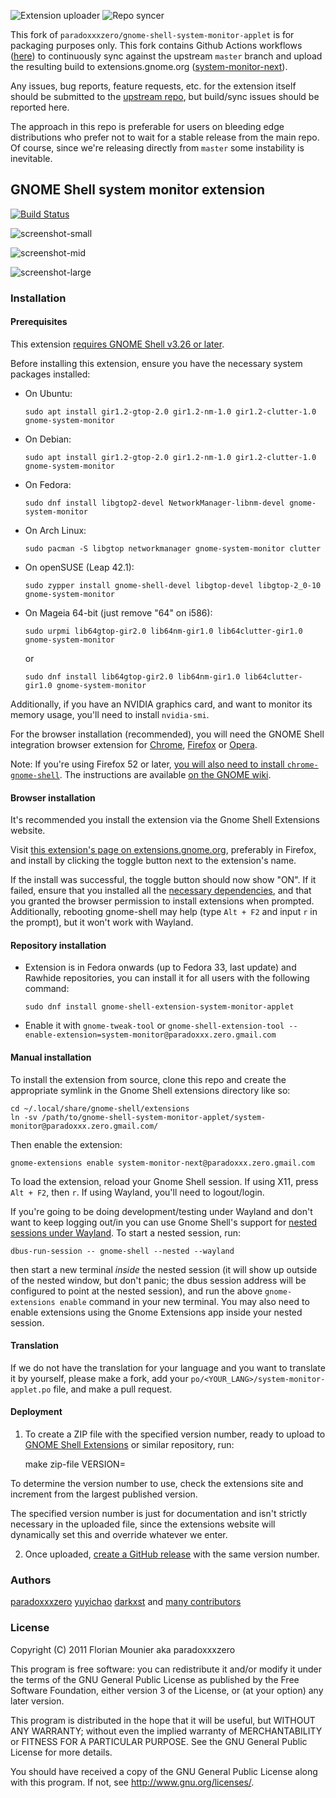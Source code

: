 ![Extension uploader](https://github.com/mgalgs/gnome-shell-system-monitor-applet/workflows/Extension%20uploader/badge.svg)
![Repo syncer](https://github.com/mgalgs/gnome-shell-system-monitor-applet/workflows/Repo%20syncer/badge.svg)

This fork of `paradoxxxzero/gnome-shell-system-monitor-applet` is for
packaging purposes only. This fork contains Github Actions workflows
([here](.github/workflows)) to continuously sync against the upstream
`master` branch and upload the resulting build to extensions.gnome.org
([system-monitor-next](https://extensions.gnome.org/extension/3010/system-monitor-next/)).

Any issues, bug reports, feature requests, etc. for the extension itself
should be submitted to the [upstream
repo](https://github.com/paradoxxxzero/gnome-shell-system-monitor-applet),
but build/sync issues should be reported here.

The approach in this repo is preferable for users on bleeding edge
distributions who prefer not to wait for a stable release from the main
repo. Of course, since we're releasing directly from `master` some
instability is inevitable.

## GNOME Shell system monitor extension

[![Build Status](https://travis-ci.com/paradoxxxzero/gnome-shell-system-monitor-applet.svg?branch=master)](https://travis-ci.com/paradoxxxzero/gnome-shell-system-monitor-applet)

![screenshot-small](http://i.imgur.com/ka9OA.png)

![screenshot-mid](http://i.imgur.com/mmRTu.png)

![screenshot-large](http://i.imgur.com/X7Sss.png)

### Installation

#### Prerequisites

This extension [requires GNOME Shell v3.26 or later](https://github.com/paradoxxxzero/gnome-shell-system-monitor-applet/blob/master/system-monitor%40paradoxxx.zero.gmail.com/metadata.json#L2).

Before installing this extension, ensure you have the necessary system packages installed:

* On Ubuntu:

      sudo apt install gir1.2-gtop-2.0 gir1.2-nm-1.0 gir1.2-clutter-1.0 gnome-system-monitor

* On Debian:

      sudo apt install gir1.2-gtop-2.0 gir1.2-nm-1.0 gir1.2-clutter-1.0 gnome-system-monitor

* On Fedora:

      sudo dnf install libgtop2-devel NetworkManager-libnm-devel gnome-system-monitor

* On Arch Linux:

      sudo pacman -S libgtop networkmanager gnome-system-monitor clutter

* On openSUSE (Leap 42.1):

      sudo zypper install gnome-shell-devel libgtop-devel libgtop-2_0-10 gnome-system-monitor

* On Mageia 64-bit (just remove "64" on i586):

      sudo urpmi lib64gtop-gir2.0 lib64nm-gir1.0 lib64clutter-gir1.0 gnome-system-monitor

    or

      sudo dnf install lib64gtop-gir2.0 lib64nm-gir1.0 lib64clutter-gir1.0 gnome-system-monitor


Additionally, if you have an NVIDIA graphics card, and want to monitor its memory usage, you'll need to install `nvidia-smi`.

For the browser installation (recommended), you will need the GNOME Shell integration browser extension for
[Chrome](https://chrome.google.com/webstore/detail/gnome-shell-integration/gphhapmejobijbbhgpjhcjognlahblep),
[Firefox](https://addons.mozilla.org/en-US/firefox/addon/gnome-shell-integration/) or
[Opera](https://addons.opera.com/en/extensions/details/gnome-shell-integration/).

Note: If you're using Firefox 52 or later, [you will also need to install `chrome-gnome-shell`](https://blogs.gnome.org/ne0sight/2016/12/25/how-to-install-gnome-shell-extensions-with-firefox-52/).
The instructions are available [on the GNOME wiki](https://wiki.gnome.org/Projects/GnomeShellIntegrationForChrome/Installation#Ubuntu_Linux).

#### Browser installation

It's recommended you install the extension via the Gnome Shell Extensions website.

Visit [this extension's page on extensions.gnome.org](https://extensions.gnome.org/extension/120/system-monitor/),
preferably in Firefox, and install by clicking the toggle button next to the extension's name.

If the install was successful, the toggle button should now show "ON".
If it failed, ensure that you installed all the [necessary dependencies](#prerequisites),
and that you granted the browser permission to install extensions when prompted.
Additionally, rebooting gnome-shell may help (type `Alt + F2` and input `r` in the prompt), but it won't work with Wayland.

#### Repository installation

* Extension is in Fedora onwards (up to Fedora 33, last update) and Rawhide repositories, you can install it for all users with the following command:

      sudo dnf install gnome-shell-extension-system-monitor-applet

* Enable it with `gnome-tweak-tool` or `gnome-shell-extension-tool --enable-extension=system-monitor@paradoxxx.zero.gmail.com`

#### Manual installation

To install the extension from source, clone this repo and create the
appropriate symlink in the Gnome Shell extensions directory like so:

    cd ~/.local/share/gnome-shell/extensions
    ln -sv /path/to/gnome-shell-system-monitor-applet/system-monitor@paradoxxx.zero.gmail.com/

Then enable the extension:

    gnome-extensions enable system-monitor-next@paradoxxx.zero.gmail.com

To load the extension, reload your Gnome Shell session. If using X11, press
`Alt + F2`, then `r`. If using Wayland, you'll need to logout/login.

If you're going to be doing development/testing under Wayland and don't
want to keep logging out/in you can use Gnome Shell's support for [nested
sessions under
Wayland](https://gjs.guide/extensions/development/creating.html#wayland-sessions). To
start a nested session, run:

    dbus-run-session -- gnome-shell --nested --wayland

then start a new terminal *inside* the nested session (it will show up
outside of the nested window, but don't panic; the dbus session address
will be configured to point at the nested session), and run the above
`gnome-extensions enable` command in your new terminal. You may also need
to enable extensions using the Gnome Extensions app inside your nested
session.

#### Translation

If we do not have the translation for your language and you want to translate it by yourself, please make a fork, add your `po/<YOUR_LANG>/system-monitor-applet.po` file, and make a pull request.

#### Deployment
    
1. To create a ZIP file with the specified version number, ready to upload to [GNOME Shell Extensions](https://extensions.gnome.org/) or similar repository, run:

    make zip-file VERSION=<version>

To determine the version number to use, check the extensions site and increment from the largest published version.

The specified version number is just for documentation and isn't strictly necessary in the uploaded file, since the extensions website will dynamically set this and override whatever we enter.

2. Once uploaded, [create a GitHub release](https://github.com/paradoxxxzero/gnome-shell-system-monitor-applet/releases) with the same version number.

### Authors

[paradoxxxzero](https://github.com/paradoxxxzero)
[yuyichao](https://github.com/yuyichao)
[darkxst](https://github.com/darkxst)
and [many contributors](https://github.com/paradoxxxzero/gnome-shell-system-monitor-applet/contributors)

### License

Copyright (C) 2011 Florian Mounier aka paradoxxxzero

This program is free software: you can redistribute it and/or modify
it under the terms of the GNU General Public License as published by
the Free Software Foundation, either version 3 of the License, or
(at your option) any later version.

This program is distributed in the hope that it will be useful,
but WITHOUT ANY WARRANTY; without even the implied warranty of
MERCHANTABILITY or FITNESS FOR A PARTICULAR PURPOSE. See the
GNU General Public License for more details.

You should have received a copy of the GNU General Public License
along with this program. If not, see <http://www.gnu.org/licenses/>.
